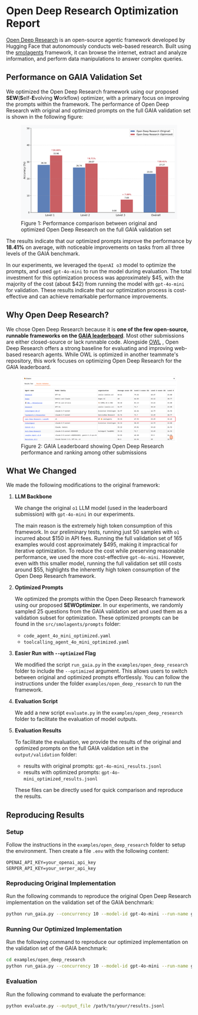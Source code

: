 # Open Deep Research Optimization Report 

[Open Deep Research](https://github.com/huggingface/smolagents/tree/main/examples/open_deep_research) is an open-source agentic framework developed by Hugging Face that autonomously conducts web-based research. Built using the [smolagents](https://github.com/huggingface/smolagents) framework, it can browse the internet, extract and analyze information, and perform data manipulations to answer complex queries. 

## Performance on GAIA Validation Set 

We optimized the Open Deep Research framework using our proposed **SEW**(**S**elf-**E**volving **W**orkflow) optimizer, with a primary focus on improving the prompts within the framework. The performance of Open Deep Research with original and optimized prompts on the full GAIA validation set is shown in the following figure:

<figure>
  <img src="result_comparison.png" alt="Performance comparison between original and optimized Open Deep Research on the full GAIA validation set">
  <figcaption>Figure 1: Performance comparison between original and optimized Open Deep Research on the full GAIA validation set</figcaption>
</figure>


<!-- | Implementation | Level 1 | Level 2 | Level 3 | Average |
|----------------|---------|---------|---------|---------|
| Original       | 28.30%  | 26.74%  | 0.00%   | 23.03%  |
| Optimized      | **33.96%**  | **29.07%**  | **7.69%**   | **27.27%**  | -->

The results indicate that our optimized prompts improve the performance by **18.41%** on average, with noticeable improvements on tasks from all three levels of the GAIA benchmark. 

In our experiments, we leveraged the `OpenAI o3` model to optimize the prompts, and used `gpt-4o-mini` to run the model during evaluation. The total investment for this optimization process was approximately $45, with the majority of the cost (about $42) from running the model with `gpt-4o-mini` for validation. These results indicate that our optimization process is cost-effective and can achieve remarkable performance improvements.  


## Why Open Deep Research?  

We chose Open Deep Research because it is **one of the few open-source, runnable frameworks on the [GAIA leaderboard](https://huggingface.co/spaces/gaia-benchmark/leaderboard)**. Most other submissions are either closed-source or lack runnable code. Alongside [OWL](https://github.com/camel-ai/owl) , Open Deep Research offers a strong baseline for evaluating and improving web-based research agents. While OWL is optimized in another teammate's repository, this work focuses on optimizing Open Deep Research for the GAIA leaderboard.  

<figure>
  <img src="image.png" alt="GAIA Leaderboard showing Open Deep Research performance and ranking among other submissions">
  <figcaption>Figure 2: GAIA Leaderboard showing Open Deep Research performance and ranking among other submissions</figcaption>
</figure>

## What We Changed 

We made the following modifications to the original framework:

1. **LLM Backbone** 

    We change the original `o1` LLM model (used in the leaderboard submission) with `gpt-4o-mini` in our experiments. 
    
    The main reason is the extremely high token consumption of this framework. In our preliminary tests, running just 50 samples with `o1` incurred about $150 in API fees. Running the full validation set of 165 examples would cost approximately $495, making it impractical for iterative optimization. To reduce the cost while preserving reasonable performance, we used the more cost-effective `gpt-4o-mini`. However, even with this smaller model, running the full validation set still costs around $55, highlights the inherently high token consumption of the Open Deep Research framework. 

2. **Optimized Prompts** 

    We optimized the prompts within the Open Deep Research framework using our proposed **SEWOptimizer**. In our experiments, we randomly sampled 25 questions from the GAIA validation set and used them as a validation subset for optimization. These optimized prompts can be found in the `src/smolagents/prompts` folder:
    - `code_agent_4o_mini_optimized.yaml`
    - `toolcalling_agent_4o_mini_optimized.yaml`

3. **Easier Run with `--optimized` Flag** 

   We modified the script `run_gaia.py` in the `examples/open_deep_research` folder to include the `--optimized` argument. This allows users to switch between original and optimized prompts effortlessly. You can follow the instructions under the folder `examples/open_deep_research` to run the framework. 

4. **Evaluation Script**

    We add a new script `evaluate.py` in the `examples/open_deep_research` folder to facilitate the evaluation of model outputs. 

5. **Evaluation Results** 

    To facilitate the evaluation, we provide the results of the original and optimized prompts on the full GAIA validation set in the `output/validation` folder:
    - results with original prompts: `gpt-4o-mini_results.jsonl`
    - results with optimized prompts: `gpt-4o-mini_optimized_results.jsonl` 

    These files can be directly used for quick comparison and reproduce the results. 


## Reproducing Results 

### Setup 

Follow the instructions in the `examples/open_deep_research` folder to setup the environment. Then create a file `.env` with the following content:

```
OPENAI_API_KEY=your_openai_api_key
SERPER_API_KEY=your_serper_api_key 
```

### Reproducing Original Implementation

Run the following commands to reproduce the original Open Deep Research implementation on the validation set of the GAIA benchmark: 

```bash
python run_gaia.py --concurrency 10 --model-id gpt-4o-mini --run-name gpt-4o-mini_results 
```

### Running Our Optimized Implementation

Run the following command to reproduce our optimized implementation on the validation set of the GAIA benchmark: 

```bash
cd examples/open_deep_research
python run_gaia.py --concurrency 10 --model-id gpt-4o-mini --run-name gpt-4o-mini_optimized_results --optimized
```

### Evaluation 

Run the following command to evaluate the performance:
```bash
python evaluate.py --output_file /path/to/your/results.jsonl
```
